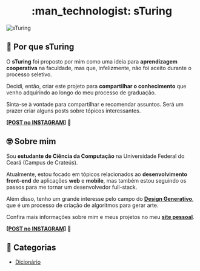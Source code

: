 <h1 align="center"> :man_technologist: sTuring</h1>

![sTuring](https://1.bp.blogspot.com/-DHoxDgCdjxg/X3KON1i3GoI/AAAAAAAAXIE/46WgwO35Uvsbjo6i9tQ-9n2PFuXY01icwCLcBGAsYHQ/s2048/CAPA.jpg)

## :thinking: Por que sTuring

O **sTuring** foi proposto por mim como uma ideia para **aprendizagem cooperativa** na faculdade, mas que, infelizmente, não foi aceito durante o processo seletivo.

Decidi, então, criar este projeto para **compartilhar o conhecimento** que venho adquirindo ao longo do meu processo de graduação.

Sinta-se à vontade para compartilhar e recomendar assuntos. Será um prazer criar alguns posts sobre tópicos interessantes.

**[[POST no INSTAGRAM]](https://www.instagram.com/p/CFsRKtrpKts/)** :eyes:

## :nerd_face: Sobre mim

Sou **estudante de Ciência da Computação** na Universidade Federal do Ceará (Campus de Crateús).

Atualmente, estou focado em tópicos relacionados ao **desenvolvimento front-end** de aplicações **web** e **mobile**, mas também estou seguindo os passos para me tornar um desenvolvedor full-stack.

Além disso, tenho um grande interesse pelo campo do **[Design Generativo](https://github.com/DanielBrito/generative-design)**, que é um processo de criação de algoritmos para gerar arte.

Confira mais informações sobre mim e meus projetos no meu **[site pessoal](https://danielbrito.github.io/)**.

**[[POST no INSTAGRAM]](https://www.instagram.com/p/CFsTqxEJYGK/)** :eyes:

## :bookmark: Categorias

- [Dicionário](https://github.com/DanielBrito/sturing/tree/master/Dicionario)
